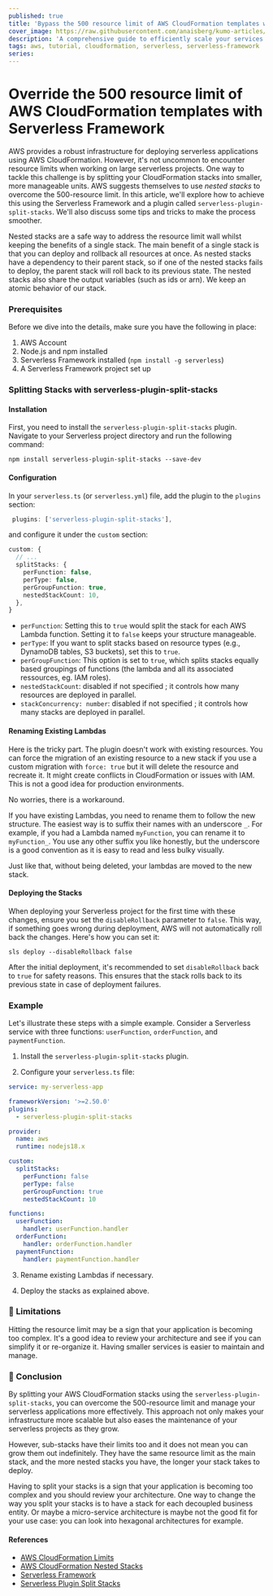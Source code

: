 ```yaml
---
published: true
title: 'Bypass the 500 resource limit of AWS CloudFormation templates with Serverless Framework'
cover_image: https://raw.githubusercontent.com/anaisberg/kumo-articles/master/blog-posts/scaling-aws-stacks-sls-framework/assets/header.png
description: 'A comprehensive guide to efficiently scale your services and workaround AWS CloudFormation's 500 resource limitation with Serverless Framework.'
tags: aws, tutorial, cloudformation, serverless, serverless-framework
series:
---
```


# Override the 500 resource limit of AWS CloudFormation templates with Serverless Framework

AWS provides a robust infrastructure for deploying serverless applications using AWS CloudFormation. However, it's not uncommon to encounter resource limits when working on large serverless projects. One way to tackle this challenge is by splitting your CloudFormation stacks into smaller, more manageable units. AWS suggests themselves to use _nested stacks_ to overcome the 500-resource limit. In this article, we'll explore how to achieve this using the Serverless Framework and a plugin called `serverless-plugin-split-stacks`. We'll also discuss some tips and tricks to make the process smoother.

Nested stacks are a safe way to address the resource limit wall whilst keeping the benefits of a single stack. The main benefit of a single stack is that you can deploy and rollback all resources at once. As nested stacks have a dependency to their parent stack, so if one of the nested stacks fails to deploy, the parent stack will roll back to its previous state. The nested stacks also share the output variables (such as ids or arn). We keep an atomic behavior of our stack.

### Prerequisites

Before we dive into the details, make sure you have the following in place:

1. AWS Account
2. Node.js and npm installed
3. Serverless Framework installed (`npm install -g serverless`)
4. A Serverless Framework project set up

### Splitting Stacks with serverless-plugin-split-stacks

#### Installation

First, you need to install the `serverless-plugin-split-stacks` plugin. Navigate to your Serverless project directory and run the following command:

```shell
npm install serverless-plugin-split-stacks --save-dev
```

#### Configuration

In your `serverless.ts` (or `serverless.yml`) file, add the plugin to the `plugins` section:

```typescript
 plugins: ['serverless-plugin-split-stacks'],
```

and configure it under the `custom` section:

```typescript
custom: {
  // ...
  splitStacks: {
    perFunction: false,
    perType: false,
    perGroupFunction: true,
    nestedStackCount: 10,
  },
}
```

- `perFunction`: Setting this to `true` would split the stack for each AWS Lambda function. Setting it to `false` keeps your structure manageable.
- `perType`: If you want to split stacks based on resource types (e.g., DynamoDB tables, S3 buckets), set this to `true`.
- `perGroupFunction`: This option is set to `true`, which splits stacks equally based groupings of functions (the lambda and all its associated ressources, eg. IAM roles).
- `nestedStackCount`: disabled if not specified ; it controls how many resources are deployed in parallel.
- `stackConcurrency: number`: disabled if not specified ; it controls how many stacks are deployed in parallel.

#### Renaming Existing Lambdas

Here is the tricky part. The plugin doesn't work with existing resources. You can force the migration of an existing resource to a new stack if you use a custom migration with `force: true` but it will delete the resource and recreate it. It might create conflicts in CloudFormation or issues with IAM. This is not a good idea for production environments.

No worries, there is a workaround.

If you have existing Lambdas, you need to rename them to follow the new structure. The easiest way is to suffix their names with an underscore `_`. For example, if you had a Lambda named `myFunction`, you can rename it to `myFunction_`. You use any other suffix you like honestly, but the underscore is a good convention as it is easy to read and less bulky visually.

Just like that, without being deleted, your lambdas are moved to the new stack.

#### Deploying the Stacks

When deploying your Serverless project for the first time with these changes, ensure you set the `disableRollback` parameter to `false`. This way, if something goes wrong during deployment, AWS will not automatically roll back the changes. Here's how you can set it:

```shell
sls deploy --disableRollback false
```

After the initial deployment, it's recommended to set `disableRollback` back to `true` for safety reasons. This ensures that the stack rolls back to its previous state in case of deployment failures.

### Example

Let's illustrate these steps with a simple example. Consider a Serverless service with three functions: `userFunction`, `orderFunction`, and `paymentFunction`.

1. Install the `serverless-plugin-split-stacks` plugin.

2. Configure your `serverless.ts` file:

```yml
service: my-serverless-app

frameworkVersion: '>=2.50.0'
plugins:
  - serverless-plugin-split-stacks

provider:
  name: aws
  runtime: nodejs18.x

custom:
  splitStacks:
    perFunction: false
    perType: false
    perGroupFunction: true
    nestedStackCount: 10

functions:
  userFunction:
    handler: userFunction.handler
  orderFunction:
    handler: orderFunction.handler
  paymentFunction:
    handler: paymentFunction.handler
```

3. Rename existing Lambdas if necessary.

4. Deploy the stacks as explained above.

### 💭 Limitations

Hitting the resource limit may be a sign that your application is becoming too complex. It's a good idea to review your architecture and see if you can simplify it or re-organize it. Having smaller services is easier to maintain and manage.

### 🧠 Conclusion

By splitting your AWS CloudFormation stacks using the `serverless-plugin-split-stacks`, you can overcome the 500-resource limit and manage your serverless applications more effectively. This approach not only makes your infrastructure more scalable but also eases the maintenance of your serverless projects as they grow.

However, sub-stacks have their limits too and it does not mean you can grow them out indefinitely. They have the same resource limit as the main stack, and the more nested stacks you have, the longer your stack takes to deploy.

Having to split your stacks is a sign that your application is becoming too complex and you should review your architecture. One way to change the way you split your stacks is to have a stack for each decoupled business entity. Or maybe a micro-service architecture is maybe not the good fit for your use case: you can look into hexagonal architectures for example.

#### References

- [AWS CloudFormation Limits](https://docs.aws.amazon.com/AWSCloudFormation/latest/UserGuide/cloudformation-limits.html)
- [AWS CloudFormation Nested Stacks](https://docs.aws.amazon.com/AWSCloudFormation/latest/UserGuide/using-cfn-nested-stacks.html)
- [Serverless Framework](https://www.serverless.com/)
- [Serverless Plugin Split Stacks](https://www.npmjs.com/package/serverless-plugin-split-stacks)
